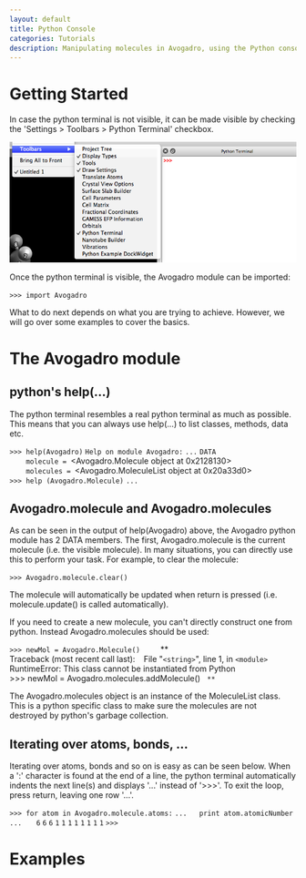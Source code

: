```yaml
---
layout: default
title: Python Console
categories: Tutorials
description: Manipulating molecules in Avogadro, using the Python console
---
```




Getting Started
===============

In case the python terminal is not visible, it can be made visible by checking the 'Settings \> Toolbars \> Python Terminal' checkbox.

![](/images/Tut_console_1.png)

Once the python terminal is visible, the Avogadro module can be imported:

`>>> import Avogadro`

What to do next depends on what you are trying to achieve. However, we will go over some examples to cover the basics.

The Avogadro module
===================

python's help(...)
------------------

The python terminal resembles a real python terminal as much as possible. This means that you can always use help(...) to list classes, methods, data etc.

`>>> help(Avogadro)`
`Help on module Avogadro:`
`...`
`DATA`
`    molecule = `<Avogadro.Molecule object at 0x2128130>
`    molecules = `<Avogadro.MoleculeList object at 0x20a33d0>
`>>> help (Avogadro.Molecule)`
`...`

Avogadro.molecule and Avogadro.molecules
----------------------------------------

As can be seen in the output of help(Avogadro) above, the Avogadro python module has 2 DATA members. The first, Avogadro.molecule is the current molecule (i.e. the visible molecule). In many situations, you can directly use this to perform your task. For example, to clear the molecule:

`>>> Avogadro.molecule.clear()`

The molecule will automatically be updated when return is pressed (i.e. molecule.update() is called automatically).

If you need to create a new molecule, you can't directly construct one from python. Instead Avogadro.molecules should be used:

`>>> newMol = Avogadro.Molecule()     `**`
`Traceback (most recent call last):`
`  File "`<string>`", line 1, in `<module>
`RuntimeError: This class cannot be instantiated from Python`
`>>> newMol = Avogadro.molecules.addMolecule()   `**`

The Avogadro.molecules object is an instance of the MoleculeList class. This is a python specific class to make sure the molecules are not destroyed by python's garbage collection.

Iterating over atoms, bonds, ...
--------------------------------

Iterating over atoms, bonds and so on is easy as can be seen below. When a ':' character is found at the end of a line, the python terminal automatically indents the next line(s) and displays '...' instead of '\>\>\>'. To exit the loop, press return, leaving one row '...'.

`>>> for atom in Avogadro.molecule.atoms:`
`...   print atom.atomicNumber`
`...   `
`6`
`6`
`6`
`1`
`1`
`1`
`1`
`1`
`1`
`1`
`1`
`>>>`

Examples
========
